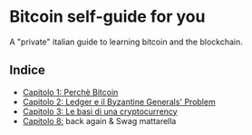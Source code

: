 # Bitcoin self-guide for you
A "private" italian guide to learning bitcoin and the blockchain.

## Indice
+ [Capitolo 1: Perchè Bitcoin](/capitolo1.md)
+ [Capitolo 2: Ledger e il Byzantine Generals' Problem](/capitolo2.md)
+ [Capitolo 3: Le basi di una cryptocurrency](/capitolo3.md)
+ [Capitolo 8:](/capitolo4.md)
back again & Swag mattarella